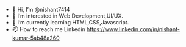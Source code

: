 - 👋 Hi, I’m @nishant7414
- 👀 I’m interested in Web Development,UI/UX.
- 🌱 I’m currently learning HTML,CSS,Javascript.
- 📫 How to reach me Linkedin https://www.linkedin.com/in/nishant-kumar-5ab48a260

<!---
nishant7414/nishant7414 is a ✨ special ✨ repository because its `README.md` (this file) appears on your GitHub profile.
You can click the Preview link to take a look at your changes.
--->
